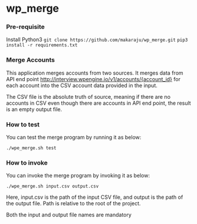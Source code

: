 # wp_merge

### Pre-requisite

Install Python3
`git clone https://github.com/makaraju/wp_merge.git`
`pip3 install -r requirements.txt`

### Merge Accounts

This application merges accounts from two sources. It merges data from API end point http://interview.wpengine.io/v1/accounts/{account_id} for each account into the CSV account data provided in the input.

The CSV file is the absolute truth of source, meaning if there are no accounts in CSV even though there are accounts in API end point, the result is an empty output file.

### How to test

You can test the merge program by running it as below:
 
`./wpe_merge.sh test`

### How to invoke

You can invoke the merge program by invoking it as below: 

`./wpe_merge.sh input.csv output.csv`

Here, input.csv is the path of the input CSV file, and output is the path of the output file. Path is relative to the root of the project.

Both the input and output file names are mandatory